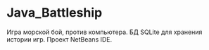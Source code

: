 # Java_Battleship
Игра морской бой, против компьютера. БД SQLite для хранения истории игр. Проект NetBeans IDE.
